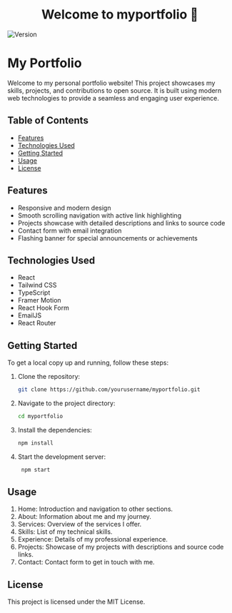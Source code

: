 <h1 align="center">Welcome to myportfolio 👋</h1>
<p>
  <img alt="Version" src="https://img.shields.io/badge/version-0.1.0-blue.svg?cacheSeconds=2592000" />
</p>

# My Portfolio

Welcome to my personal portfolio website! This project showcases my skills, projects, and contributions to open source. It is built using modern web technologies to provide a seamless and engaging user experience.

## Table of Contents

- [Features](#features)
- [Technologies Used](#technologies-used)
- [Getting Started](#getting-started)
- [Usage](#usage)
- [License](#license)

## Features

- Responsive and modern design
- Smooth scrolling navigation with active link highlighting
- Projects showcase with detailed descriptions and links to source code
- Contact form with email integration
- Flashing banner for special announcements or achievements

## Technologies Used

- React
- Tailwind CSS
- TypeScript
- Framer Motion
- React Hook Form
- EmailJS
- React Router

## Getting Started

To get a local copy up and running, follow these steps:

1. Clone the repository:

   ```sh
   git clone https://github.com/yourusername/myportfolio.git
   ```
2. Navigate to the project directory:

    ```sh
    cd myportfolio
    ```
3. Install the dependencies:

    ```sh
    npm install
    ```
4. Start the development server:

   ```sh
    npm start
    ```

## Usage
1. Home: Introduction and navigation to other sections.
2. About: Information about me and my journey.
3. Services: Overview of the services I offer.
4. Skills: List of my technical skills.
5. Experience: Details of my professional experience.
6. Projects: Showcase of my projects with descriptions and    source code links.
7. Contact: Contact form to get in touch with me.

## License
This project is licensed under the MIT License.
